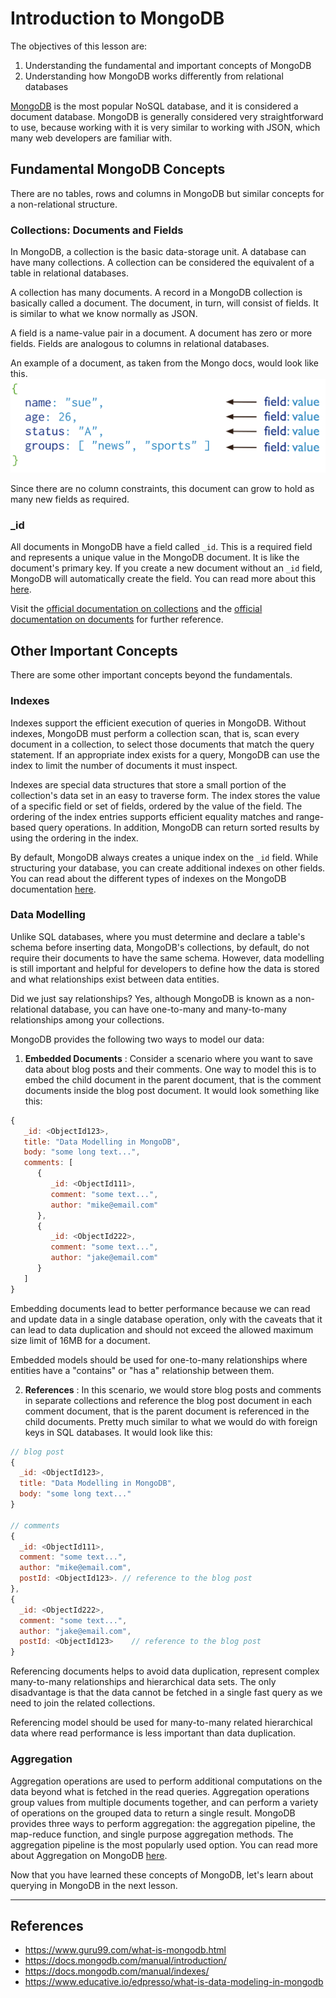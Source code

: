 # Introduction to MongoDB
The objectives of this lesson are:
1. Understanding the fundamental and important concepts of MongoDB
2. Understanding how MongoDB works differently from relational databases

[MongoDB](https://www.mongodb.com/) is the most popular NoSQL database, and it
is considered a document database. MongoDB is generally considered very
straightforward to use, because working with it is very similar to working with
JSON, which many web developers are familiar with.

## Fundamental MongoDB Concepts
There are no tables, rows and columns in MongoDB but similar concepts for a non-relational structure.

### Collections: Documents and Fields
In MongoDB, a collection is the basic data-storage unit. A database can have many collections. A collection can be considered the equivalent of a table in relational databases.

A collection has many documents. A record in a MongoDB collection is basically called a document. The document, in turn, will consist of fields. It is similar to what we know normally as JSON.

A field is a name-value pair in a document. A document has zero or more fields. Fields are analogous to columns in relational databases.

An example of a document, as taken from the Mongo docs, would look like this.
<img src="../assets/document-example.svg">

Since there are no column constraints, this document can grow to hold as many new fields as required.

### _id
All documents in MongoDB have a field called `_id`. This is a required field and represents a unique value in the MongoDB document. It is like the document's primary key. If you create a new document without an `_id` field, MongoDB will automatically create the field. You can read more about this [here](https://docs.mongodb.com/manual/core/document/#the-_id-field).

Visit the [official documentation on collections](https://docs.mongodb.com/manual/core/databases-and-collections/) and the [official documentation on
documents](https://docs.mongodb.com/manual/core/document/) for further reference.

## Other Important Concepts
There are some other important concepts beyond the fundamentals.

### Indexes
Indexes support the efficient execution of queries in MongoDB. Without indexes, MongoDB must perform a collection scan, that is, scan every document in a collection, to select those documents that match the query statement. If an appropriate index exists for a query, MongoDB can use the index to limit the number of documents it must inspect.

Indexes are special data structures that store a small portion of the collection's data set in an easy to traverse form. The index stores the value of a specific field or set of fields, ordered by the value of the field. The ordering of the index entries supports efficient equality matches and range-based query operations. In addition, MongoDB can return sorted results by using the ordering in the index.

By default, MongoDB always creates a unique index on the `_id` field. While structuring your database, you can create additional indexes on other fields. You can read about the different types of indexes on the MongoDB documentation [here](https://docs.mongodb.com/manual/indexes/#index-types).

### Data Modelling
Unlike SQL databases, where you must determine and declare a table's schema before inserting data, MongoDB's collections, by default, do not require their documents to have the same schema. However, data modelling is still important and helpful for developers to define how the data is stored and what relationships exist between data entities.

Did we just say relationships? Yes, although MongoDB is known as a non-relational database, you can have one-to-many and many-to-many relationships among your collections.

MongoDB provides the following two ways to model our data:
1. **Embedded Documents** : Consider a scenario where you want to save data about blog posts and their comments. One way to model this is to embed the child document in the parent document, that is the comment documents inside the blog post document. It would look something like this:
```js
{
   _id: <ObjectId123>,
   title: "Data Modelling in MongoDB",
   body: "some long text...",
   comments: [
      { 
         _id: <ObjectId111>,
         comment: "some text...",
         author: "mike@email.com"     
      },
      { 
         _id: <ObjectId222>,
         comment: "some text...",
         author: "jake@email.com"    
      }
   ]
}
```
Embedding documents lead to better performance because we can read and update data in a single database operation, only with the caveats that it can lead to data duplication and should not exceed the allowed maximum size limit of 16MB for a document.

Embedded models should be used for one-to-many relationships where entities have a "contains" or "has a" relationship between them.

2. **References** : In this scenario, we would store blog posts and comments in separate collections and reference the blog post document in each comment document, that is the parent document is referenced in the child documents. Pretty much similar to what we would do with foreign keys in SQL databases. It would look like this:
```js
// blog post
{
  _id: <ObjectId123>,
  title: "Data Modelling in MongoDB",
  body: "some long text..."
}

// comments
{ 
  _id: <ObjectId111>,
  comment: "some text...",
  author: "mike@email.com",
  postId: <ObjectId123>. // reference to the blog post
},
{ 
  _id: <ObjectId222>,
  comment: "some text...",
  author: "jake@email.com",
  postId: <ObjectId123>    // reference to the blog post 
}
```

Referencing documents helps to avoid data duplication, represent complex many-to-many relationships and hierarchical data sets. The only disadvantage is that the data cannot be fetched in a single fast query as we need to join the related collections.

Referencing model should be used for many-to-many related hierarchical data where read performance is less important than data duplication.

### Aggregation
Aggregation operations are used to perform additional computations on the data beyond what is fetched in the read queries. Aggregation operations group values from multiple documents together, and can perform a variety of operations on the grouped data to return a single result. MongoDB provides three ways to perform aggregation: the aggregation pipeline, the map-reduce function, and single purpose aggregation methods. The aggregation pipeline is the most popularly used option. You can read more about Aggregation on MongoDB [here](https://docs.mongodb.com/manual/aggregation/).

Now that you have learned these concepts of MongoDB, let's learn about querying in MongoDB in the next lesson.

---
## References
- https://www.guru99.com/what-is-mongodb.html
- https://docs.mongodb.com/manual/introduction/
- https://docs.mongodb.com/manual/indexes/
- https://www.educative.io/edpresso/what-is-data-modeling-in-mongodb